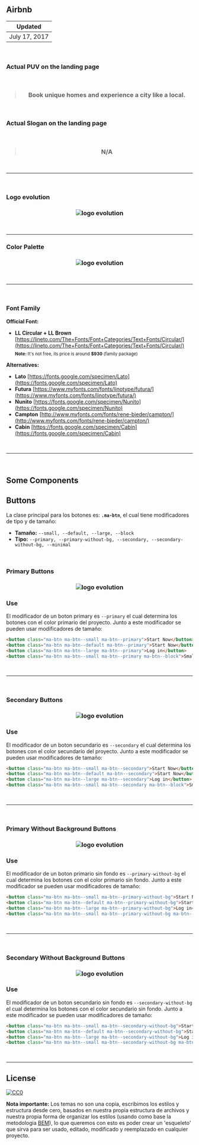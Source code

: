 ## Airbnb

<table>
	<thead>
		<tr><th align="center">Updated</th></tr>
	</thead>
	<tbody>
		<tr><td align="center">July 17, 2017</td></tr>
	</tbody>
</table>

<br>

### Actual PUV on the landing page

<br>

<blockquote align="center">
	<h3>Book unique homes and experience a city like a local.</h3>
</blockquote>

<br>

### Actual Slogan on the landing page

<br>

<blockquote align="center">
<h3>N/A</h3>
</blockquote>

<br>

---

<br>

### Logo evolution

<h3 align="center">
	<img src="https://cdn.rawgit.com/sergioruizdavila/startups-themes/20e17736/www/assets/images/logo%20evolution.png" alt="logo evolution">
</h3>

<br>

---

### Color Palette

<h3 align="center">
	<img src="https://cdn.rawgit.com/sergioruizdavila/startups-themes/fb8381e7/www/assets/images/color%20palette.png" alt="logo evolution">
</h3>

<br>

---

<br>

### Font Family



**Official Font:** 

- **LL Circular + LL Brown** [https://lineto.com/The+Fonts/Font+Categories/Text+Fonts/Circular/](https://lineto.com/The+Fonts/Font+Categories/Text+Fonts/Circular/) <br>
	<sub><b>Note:</b> It's not free, its price is around <b>$930</b> (family package)</sub>

**Alternatives:**

- **Lato** [https://fonts.google.com/specimen/Lato](https://fonts.google.com/specimen/Lato)
- **Futura** [https://www.myfonts.com/fonts/linotype/futura/](https://www.myfonts.com/fonts/linotype/futura/)
- **Nunito** [https://fonts.google.com/specimen/Nunito](https://fonts.google.com/specimen/Nunito)
- **Campton** [http://www.myfonts.com/fonts/rene-bieder/campton/](http://www.myfonts.com/fonts/rene-bieder/campton/)
- **Cabin** [https://fonts.google.com/specimen/Cabin](https://fonts.google.com/specimen/Cabin)

<br>

---

<br>

## Some Components

## Buttons

La clase principal para los botones es: **```.ma-btn```**, el cual tiene modificadores de tipo y de tamaño:

- **Tamaño:** ```--small, --default, --large, --block```
- **Tipo:** ```--primary, --primary-without-bg, --secondary, --secondary-without-bg, --minimal```

<br>

### Primary Buttons

<h3 align="center">
	<img src="https://cdn.rawgit.com/sergioruizdavila/startups-themes/d13915fd/www/assets/images/primary_buttons.png" alt="logo evolution">
</h3>


### Use

El modificador de un boton primary es ```--primary``` el cual determina los botones con el color primario del proyecto. Junto a este modificador se pueden usar modificadores de tamaño:

```html
<button class="ma-btn ma-btn--small ma-btn--primary">Start Now</button>
<button class="ma-btn ma-btn--default ma-btn--primary">Start Now</button>
<button class="ma-btn ma-btn--large ma-btn--primary">Log in</button>
<button class="ma-btn ma-btn--small ma-btn--primary ma-btn--block">Small Primary Button</button>
```
<br>

---

<br>

### Secondary Buttons

<h3 align="center">
	<img src="https://cdn.rawgit.com/sergioruizdavila/startups-themes/fdb645e5/www/assets/images/secondary_buttons.png" alt="logo evolution">
</h3>


### Use

El modificador de un boton secundario es ```--secondary``` el cual determina los botones con el color secundario del proyecto. Junto a este modificador se pueden usar modificadores de tamaño:

```html
<button class="ma-btn ma-btn--small ma-btn--secondary">Start Now</button>
<button class="ma-btn ma-btn--default ma-btn--secondary">Start Now</button>
<button class="ma-btn ma-btn--large ma-btn--secondary">Log in</button>
<button class="ma-btn ma-btn--small ma-btn--secondary ma-btn--block">Small Secondary Button</button>
```
<br>

---

<br>

### Primary Without Background Buttons

<h3 align="center">
	<img src="https://cdn.rawgit.com/sergioruizdavila/startups-themes/fdb645e5/www/assets/images/primary_buttons_w_o_bg.png" alt="logo evolution">
</h3>


### Use

El modificador de un boton primario sin fondo es ```--primary-without-bg``` el cual determina los botones con el color primario sin fondo. Junto a este modificador se pueden usar modificadores de tamaño:

```html
<button class="ma-btn ma-btn--small ma-btn--primary-without-bg">Start Now</button>
<button class="ma-btn ma-btn--default ma-btn--primary-without-bg">Start Now</button>
<button class="ma-btn ma-btn--large ma-btn--primary-without-bg">Log in</button>
<button class="ma-btn ma-btn--small ma-btn--primary-without-bg ma-btn--block">Small Primary Without Bg Button</button>
```
<br>

---

<br>

### Secondary Without Background Buttons

<h3 align="center">
	<img src="https://cdn.rawgit.com/sergioruizdavila/startups-themes/fdb645e5/www/assets/images/secondary_buttons_w_o_bg.png" alt="logo evolution">
</h3>


### Use

El modificador de un boton secundario sin fondo es ```--secondary-without-bg``` el cual determina los botones con el color secundario sin fondo. Junto a este modificador se pueden usar modificadores de tamaño:

```html
<button class="ma-btn ma-btn--small ma-btn--secondary-without-bg">Start Now</button>
<button class="ma-btn ma-btn--default ma-btn--secondary-without-bg">Start Now</button>
<button class="ma-btn ma-btn--large ma-btn--secondary-without-bg">Log in</button>
<button class="ma-btn ma-btn--small ma-btn--secondary-without-bg ma-btn--block">Small Secondary Without Bg Button</button>
```
<br>

---



## License

[![CC0](http://mirrors.creativecommons.org/presskit/buttons/88x31/svg/cc-zero.svg)](https://creativecommons.org/publicdomain/zero/1.0/)

**Nota importante:** Los temas no son una copia, escribimos los estilos y estructura desde cero, basados en nuestra propia estructura de archivos y nuestra propia forma de organizar los estilos (usando como base la metodologia [BEM](http://getbem.com/introduction/)), lo que queremos con esto es poder crear un 'esqueleto' que sirva para ser usado, editado, modificado y reemplazado en cualquier proyecto.
